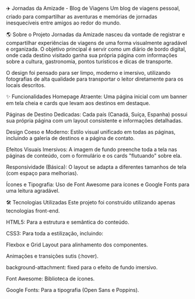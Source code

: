 ✈️ Jornadas da Amizade - Blog de Viagens
Um blog de viagens pessoal, criado para compartilhar as aventuras e memórias de jornadas inesquecíveis entre amigos ao redor do mundo.

🌎 Sobre o Projeto
Jornadas da Amizade nasceu da vontade de registrar e compartilhar experiências de viagens de uma forma visualmente agradável e organizada. O objetivo principal é servir como um diário de bordo digital, onde cada destino visitado ganha sua própria página com informações sobre a cultura, gastronomia, pontos turísticos e dicas de transporte.

O design foi pensado para ser limpo, moderno e imersivo, utilizando fotografias de alta qualidade para transportar o leitor diretamente para os locais descritos.

✨ Funcionalidades
Homepage Atraente: Uma página inicial com um banner em tela cheia e cards que levam aos destinos em destaque.

Páginas de Destino Dedicadas: Cada país (Canadá, Suíça, Espanha) possui sua própria página com um layout consistente e informações detalhadas.

Design Coeso e Moderno: Estilo visual unificado em todas as páginas, incluindo a galeria de destinos e a página de contato.

Efeitos Visuais Imersivos: A imagem de fundo preenche toda a tela nas páginas de conteúdo, com o formulário e os cards "flutuando" sobre ela.

Responsividade (Básica): O layout se adapta a diferentes tamanhos de tela (com espaço para melhorias).

Ícones e Tipografia: Uso de Font Awesome para ícones e Google Fonts para uma leitura agradável.

🛠️ Tecnologias Utilizadas
Este projeto foi construído utilizando apenas tecnologias front-end.

HTML5: Para a estrutura e semântica do conteúdo.

CSS3: Para toda a estilização, incluindo:

Flexbox e Grid Layout para alinhamento dos componentes.

Animações e transições sutis (:hover).

background-attachment: fixed para o efeito de fundo imersivo.

Font Awesome: Biblioteca de ícones.

Google Fonts: Para a tipografia (Open Sans e Poppins).